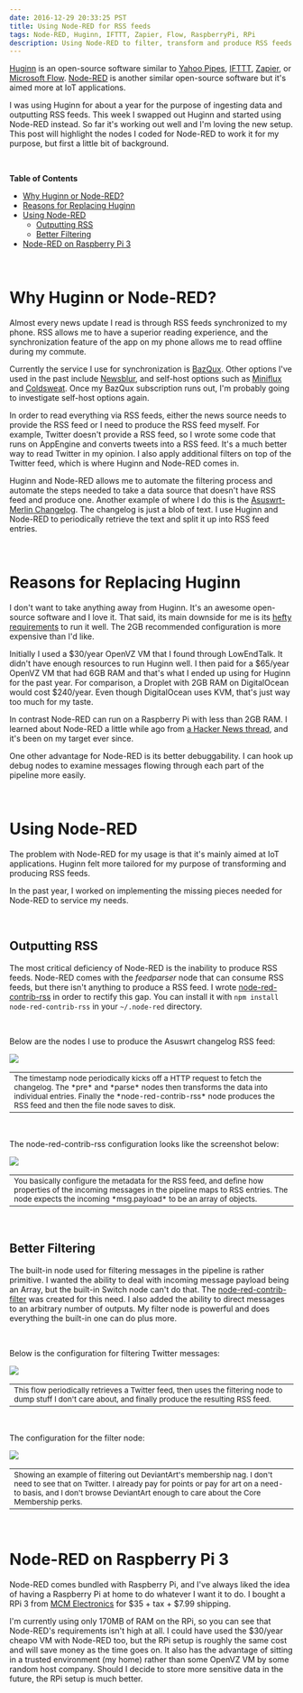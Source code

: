 ```yaml
---
date: 2016-12-29 20:33:25 PST
title: Using Node-RED for RSS feeds
tags: Node-RED, Huginn, IFTTT, Zapier, Flow, RaspberryPi, RPi
description: Using Node-RED to filter, transform and produce RSS feeds
---
```

[Huginn][3] is an open-source software similar to [Yahoo Pipes][14], [IFTTT][4],
[Zapier][5], or [Microsoft Flow][2]. [Node-RED][1] is another similar
open-source software but it's aimed more at IoT applications.

I was using Huginn for about a year for the purpose of ingesting data and
outputting RSS feeds. This week I swapped out Huginn and started using Node-RED
instead. So far it's working out well and I'm loving the new setup. This post
will highlight the nodes I coded for Node-RED to work it for my purpose, but
first a little bit of background.

<br/><a name="toc"></a>

**Table of Contents**

 - <a href="#why">Why Huginn or Node-RED?</a>
 - <a href="#reasons">Reasons for Replacing Huginn</a>
 - <a href="#usage">Using Node-RED</a>
     - <a href="#rss">Outputting RSS</a>
     - <a href="#filter">Better Filtering</a>
 - <a href="#rpi3">Node-RED on Raspberry Pi 3</a>

<br/><a name="why"></a>

# Why Huginn or Node-RED?

Almost every news update I read is through RSS feeds synchronized to my phone.
RSS allows me to have a superior reading experience, and the synchronization
feature of the app on my phone allows me to read offline during my commute.

Currently the service I use for synchronization is [BazQux][11]. Other options
I've used in the past include [Newsblur][10], and self-host options such as
[Miniflux][12] and [Coldsweat][13]. Once my BazQux subscription runs out, I'm
probably going to investigate self-host options again.

In order to read everything via RSS feeds, either the news source needs to
provide the RSS feed or I need to produce the RSS feed myself. For example,
Twitter doesn't provide a RSS feed, so I wrote some code that runs on AppEngine
and converts tweets into a RSS feed. It's a much better way to read Twitter in
my opinion. I also apply additional filters on top of the Twitter feed, which
is where Huginn and Node-RED comes in.

Huginn and Node-RED allows me to automate the filtering process and automate
the steps needed to take a data source that doesn't have RSS feed and produce
one. Another example of where I do this is the [Asuswrt-Merlin Changelog][8].
The changelog is just a blob of text. I use Huginn and Node-RED to periodically
retrieve the text and split it up into RSS feed entries.

<br/><a name="reasons"></a>

# Reasons for Replacing Huginn

I don't want to take anything away from Huginn. It's an awesome open-source
software and I love it. That said, its main downside for me is its [hefty
requirements][6] to run it well. The 2GB recommended configuration is more
expensive than I'd like.

Initially I used a $30/year OpenVZ VM that I found through LowEndTalk. It
didn't have enough resources to run Huginn well. I then paid for a $65/year
OpenVZ VM that had 6GB RAM and that's what I ended up using for Huginn for the
past year. For comparison, a Droplet with 2GB RAM on DigitalOcean would cost
$240/year. Even though DigitalOcean uses KVM, that's just way too much for my
taste.

In contrast Node-RED can run on a Raspberry Pi with less than 2GB RAM. I
learned about Node-RED a little while ago from [a Hacker News thread][9], and
it's been on my target ever since.

One other advantage for Node-RED is its better debuggability. I can hook up
debug nodes to examine messages flowing through each part of the pipeline more
easily.

<br/><a name="usage"></a>

# Using Node-RED

The problem with Node-RED for my usage is that it's mainly aimed at IoT
applications. Huginn felt more tailored for my purpose of transforming and
producing RSS feeds.

In the past year, I worked on implementing the missing pieces needed for
Node-RED to service my needs.

<br/><a name="rss"></a>

## Outputting RSS

The most critical deficiency of Node-RED is the inability to produce RSS feeds.
Node-RED comes with the *feedparser* node that can consume RSS feeds, but there
isn't anything to produce a RSS feed. I wrote [node-red-contrib-rss][16] in
order to rectify this gap. You can install it with `npm install
node-red-contrib-rss` in your `~/.node-red` directory.

<br/>

Below are the nodes I use to produce the Asuswrt changelog RSS feed:

[![][17]][17]

<table><tr><td><small>The timestamp node periodically kicks off a HTTP request to fetch the
changelog. The *pre* and *parse* nodes then transforms the data into individual
entries. Finally the *node-red-contrib-rss* node produces the RSS feed and then
the file node saves to disk.</small></td></tr></table>

<br/>

The node-red-contrib-rss configuration looks like the screenshot below:

[![][18]][18]

<table><tr><td><small>You basically configure the metadata for the RSS feed, and define how
properties of the incoming messages in the pipeline maps to RSS
entries. The node expects the incoming *msg.payload* to be an array of
objects.</small></td></tr></table>

<br/><a name="filter"></a>

## Better Filtering

The built-in node used for filtering messages in the pipeline is rather
primitive. I wanted the ability to deal with incoming message payload being an
Array, but the built-in Switch node can't do that. The
[node-red-contrib-filter][19] was created for this need. I also added the ability
to direct messages to an arbitrary number of outputs. My filter node is
powerful and does everything the built-in one can do plus more.

<br/>

Below is the configuration for filtering Twitter messages:

[![][20]][20]

<table><tr><td><small>This flow periodically retrieves a Twitter feed, then uses the filtering
node to dump stuff I don't care about, and finally produce the resulting RSS
feed.</small></td></tr></table>

<br/>

The configuration for the filter node:

[![][21]][21]

<table><tr><td><small>Showing an example of filtering out DeviantArt's membership nag. I don't
need to see that on Twitter. I already pay for points or pay for art on a need-to
basis, and I don't browse DeviantArt enough to care about the Core Membership
perks.</small></td></tr></table>

<br/><a name="rpi3"></a>

# Node-RED on Raspberry Pi 3

Node-RED comes bundled with Raspberry Pi, and I've always liked the idea of
having a Raspberry Pi at home to do whatever I want it to do. I bought a RPi 3
from [MCM Electronics][7] for $35 + tax + $7.99 shipping.

I'm currently using only 170MB of RAM on the RPi, so you can see that
Node-RED's requirements isn't high at all. I could have used the $30/year
cheapo VM with Node-RED too, but the RPi setup is roughly the same cost and
will save money as the time goes on. It also has the advantage of sitting in a
trusted environment (my home) rather than some OpenVZ VM by some random host
company. Should I decide to store more sensitive data in the future, the RPi
setup is much better.

  [1]: http://nodered.org
  [2]: https://flow.microsoft.com
  [3]: https://github.com/cantino/huginn/
  [4]: https://ifttt.com
  [5]: https://zapier.com
  [6]: https://github.com/cantino/huginn/blob/master/doc/manual/requirements.md
  [7]: http://www.mcmelectronics.com
  [8]: http://asuswrt.lostrealm.ca/changelog
  [9]: https://news.ycombinator.com/item?id=11015147
  [10]: https://www.newsblur.com/
  [11]: https://bazqux.com/
  [12]: https://miniflux.net/
  [13]: https://github.com/passiomatic/coldsweat
  [14]: https://en.wikipedia.org/wiki/Yahoo!_Pipes
  [15]: http://placeholder
  [16]: https://github.com/dannysu/node-red-contrib-rss
  [17]: https://media.dannysu.com/nodered.asuswrt.png
  [18]: https://media.dannysu.com/nodered.feed.options.png
  [19]: https://github.com/dannysu/node-red-contrib-filter
  [20]: https://media.dannysu.com/nodered.twitter.png
  [21]: https://media.dannysu.com/nodered.filter.node.png

